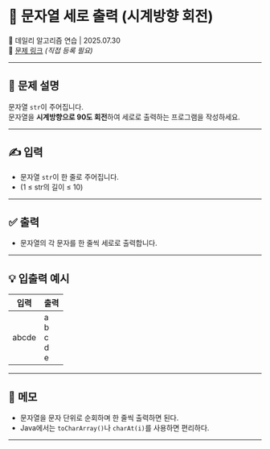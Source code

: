 # 📘 문자열 세로 출력 (시계방향 회전)

📅 데일리 알고리즘 연습 | 2025.07.30  
🔗 [문제 링크](https://school.programmers.co.kr) *(직접 등록 필요)*

---

## 📌 문제 설명

문자열 `str`이 주어집니다.  
문자열을 **시계방향으로 90도 회전**하여 세로로 출력하는 프로그램을 작성하세요.

---

## ✍️ 입력

- 문자열 `str`이 한 줄로 주어집니다.  
- (1 ≤ str의 길이 ≤ 10)

---

## ✅ 출력

- 문자열의 각 문자를 한 줄씩 세로로 출력합니다.

---

## 💡 입출력 예시

| 입력   | 출력     |
|--------|----------|
| abcde  | a<br>b<br>c<br>d<br>e |

---

## 📝 메모

- 문자열을 문자 단위로 순회하며 한 줄씩 출력하면 된다.
- Java에서는 `toCharArray()`나 `charAt(i)`를 사용하면 편리하다.

---